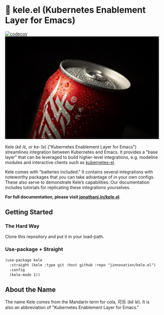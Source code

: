# 🥤 kele.el (Kubernetes Enablement Layer for Emacs)

[![codecov](https://codecov.io/gh/jinnovation/kele.el/branch/main/graph/badge.svg?token=LR7RDREPZF)](https://codecov.io/gh/jinnovation/kele.el)
![img](docs/img/kele.jpg)

Kele (*kě lè*, or *kə-ˈlə*) ("Kubernetes Enablement Layer for Emacs")
streamlines integration between Kubernetes and Emacs. It provides a "base layer"
that can be leveraged to build higher-level integrations, e.g. modeline modules
and interactive clients such as
[kubernetes-el](https://github.com/kubernetes-el/kubernetes-el).

Kele comes with "batteries included." It contains several integrations with
noteworthy packages that you can take advantage of in your own configs. These
also serve to demonstrate Kele&rsquo;s capabilities. Our documentation includes
tutorials for replicating these integrations yourselves.

**For full documentation, please visit [jonathanj.in/kele.el](https://jonathanj.in/kele.el)**.

## Getting Started

### The Hard Way

Clone this repository and put it in your load-path.

### Use-package + Straight

    (use-package kele
      :straight (kele :type git :host github :repo "jinnovation/kele.el")
      :config
      (kele-mode 1))

## About the Name

The name Kele comes from the Mandarin term for cola, 可乐 (*kě lè*). It is
also an abbreviation of "Kubernetes Enablement Layer for Emacs."
